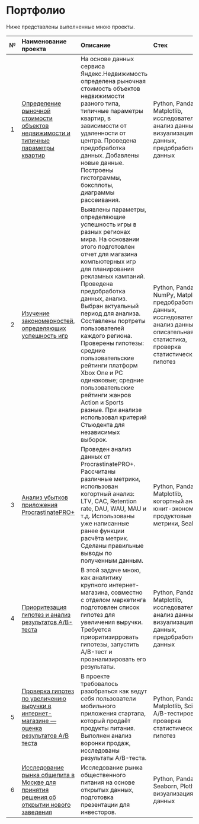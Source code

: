 # Портфолио

Ниже представлены выполненные мною проекты.

| №  | Наименование проекта  | Описание                                           | Стек               |
|:--:|:--------------------- |:------------------------------------------------|:------------------|
| 1  | <a href='https://github.com/AndreyBrykov/Portfolio/blob/main/project_apartments/project_apartments.ipynb'>Определение рыночной стоимости объектов недвижимости и типичные параметры квартир</a>    | На основе данных сервиса Яндекс.Недвижимость определена рыночная стоимость объектов недвижимости разного типа, типичные параметры квартир, в зависимости от удаленности от центра. Проведена предобработка данных. Добавлены новые данные. Построены гистограммы, боксплоты, диаграммы рассеивания.    | Python, Pandas, Matplotlib, исследовательский анализ данных, визуализация данных, предобработка данных        |
| 2  | <a href='https://github.com/AndreyBrykov/Portfolio/blob/main/project_games/project_gemes_git.ipynb'>Изучение закономерностей, определяющих успешность игр</a>   | Выявлены параметры, определяющие успешность игры в разных регионах мира. На основании этого подготовлен отчет для магазина компьютерных игр для планирования рекламных кампаний. Проведена предобработка данных, анализ. Выбран актуальный период для анализа. Составлены портреты пользователей каждого региона. Проверены гипотезы: средние пользовательские рейтинги платформ Xbox One и PC одинаковые; средние пользовательские рейтинги жанров Action и Sports разные. При анализе использовал критерий Стьюдента для независимых выборок.   | Python, Pandas, NumPy, Matplotlib, предобработка данных, исследовательский анализ данных, описательная статистика, проверка статистических гипотез        |
| 3  | <a href='https://github.com/AndreyBrykov/Portfolio/blob/main/project_cohort/project_cohort_git.ipynb'>Анализ убытков приложения ProcrastinatePRO+</a>   | Проведен анализ данных от ProcrastinatePRO+. Рассчитаны различные метрики, использован когортный анализ: LTV, CAC, Retention rate, DAU, WAU, MAU и т.д. Использованы уже написанные ранее функции расчёта метрик. Сделаны правильные выводы по полученным данным.   | Python, Pandas, Matplotlib, когортный анализ, юнит-экономика, продуктовые метрики, Seaborn        |
| 4  | <a href='https://github.com/AndreyBrykov/Portfolio/blob/main/project_hypotheses_and_abtest/project_hypotheses_and_abtests_git.ipynb'>Приоритезация гипотез и анализ результатов A/B-теста</a>  | В этой задаче мною, как аналитику крупного интернет-магазина, совместно с отделом маркетинга подготовлен список гипотез для увеличения выручки. Требуется приоритизирровать гипотезы, запустить A/B-тест и проанализировать его результаты.         | Python, Pandas, Matplotlib, исследовательский анализ данных, визуализация данных, предобработка данных        |
| 5  | <a href='https://github.com/AndreyBrykov/Portfolio/blob/main/project_abtest/project_abtest.ipynb'> Проверка гипотез по увеличению выручки в интернет-магазине — оценка результатов A/B теста</a>     | В проекте требовалось разобраться как ведут себя пользователи мобильного приложения стартапа, который продаёт продукты питания. Выполнен анализ воронки продаж, исследованы результаты A/B-теста.  | Python, Pandas, Matplotlib, SciPy, A/B-тестирование, проверка статистических гипотез        |
| 6  | <a href='https://github.com/AndreyBrykov/Portfolio/blob/main/project_catering/project_catering.ipynb'>Исследование рынка общепита в Москве для принятия решения об открытии нового заведения</a>     | Исследование рынка общественного питания на основе открытых данных, подготовка презентации для инвесторов.   |Python, Pandas, Seaborn, Plotly, визуализация данных       |
